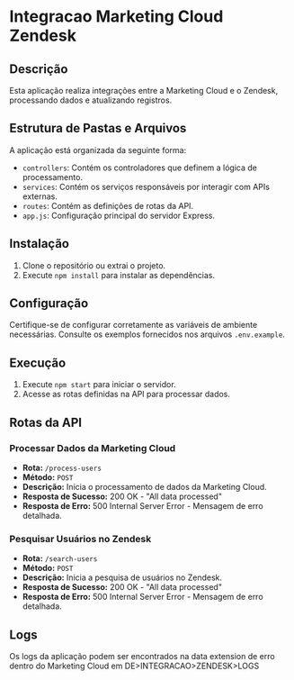 # Integracao Marketing Cloud Zendesk

## Descrição
Esta aplicação realiza integrações entre a Marketing Cloud e o Zendesk, processando dados e atualizando registros.

## Estrutura de Pastas e Arquivos
A aplicação está organizada da seguinte forma:

- `controllers`: Contém os controladores que definem a lógica de processamento.
- `services`: Contém os serviços responsáveis por interagir com APIs externas.
- `routes`: Contém as definições de rotas da API.
- `app.js`: Configuração principal do servidor Express.

## Instalação
1. Clone o repositório ou extrai o projeto.
2. Execute `npm install` para instalar as dependências.

## Configuração
Certifique-se de configurar corretamente as variáveis de ambiente necessárias. Consulte os exemplos fornecidos nos arquivos `.env.example`.

## Execução
1. Execute `npm start` para iniciar o servidor.
2. Acesse as rotas definidas na API para processar dados.

## Rotas da API

### Processar Dados da Marketing Cloud
- **Rota:** `/process-users`
- **Método:** `POST`
- **Descrição:** Inicia o processamento de dados da Marketing Cloud.
- **Resposta de Sucesso:** 200 OK - "All data processed"
- **Resposta de Erro:** 500 Internal Server Error - Mensagem de erro detalhada.

### Pesquisar Usuários no Zendesk
- **Rota:** `/search-users`
- **Método:** `POST`
- **Descrição:** Inicia a pesquisa de usuários no Zendesk.
- **Resposta de Sucesso:** 200 OK - "All data processed"
- **Resposta de Erro:** 500 Internal Server Error - Mensagem de erro detalhada.

## Logs
Os logs da aplicação podem ser encontrados na data extension de erro dentro do Marketing Cloud em DE>INTEGRACAO>ZENDESK>LOGS


